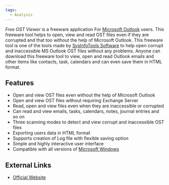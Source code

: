 ```yaml
---
tags:
  - Analysis
---
```

*Free OST Viewer* is a freeware application For [Microsoft Outlook](microsoft_outlook.md)
users. This freeware tool helps to open, view and read OST files even if
they are corrupted and that too without the help of Microsoft Outlook.
This freeware tool is one of the tools made by [SysInfoTools Software](sysinfotools_software.md)
to help open corrupt and inaccessible MS Outlook OST files without any
problems. Anyone can download this freeware tool to view, open and read
Outlook emails and other items like contacts, task, calendars and can
even save them in HTML format.

## Features

- Open and view OST files even without the help of Microsoft Outlook
- Open and view OST files without requiring Exchange Server
- Read, open and view files even when they are inaccessible or corrupted
- Can read and view emails, tasks, calendars, notes, journal entries and
  so on
- Three scanning modes to detect and view corrupt and inaccessible OST
  files
- Exporting users data in HTML format
- Supports creation of Log file with flexible saving option
- Simple and highly interactive user interface
- Compatible with all versions of [Microsoft Windows](microsoft_windows.md)

## External Links

* [Official Website](https://www.sysinfotools.com/recovery/ost-file-viewer.php)
